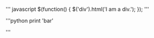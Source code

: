 <!--$(function() {
        $('div').html('I am a div.');
    }) -->
    
''' javascript
$(function() {
    $('div').html('I am a div.');
});
'''
<!-- print 'bar' -->

'''python
            print 'bar'
            
'''
